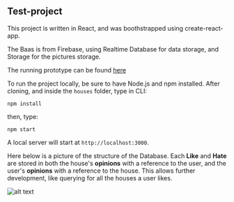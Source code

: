 Test-project
------------

This project is written in React, and was boothstrapped using create-react-app.

The Baas is from Firebase, using Realtime Database for data storage, and Storage for the pictures storage.

The running prototype can be found [here](https://infallible-montalcini-855b90.netlify.com/)

To run the project locally, be sure to have Node.js and npm installed.
After cloning, and inside the `houses` folder, type in CLI:

```shell
npm install
```

then, type:

```shell
npm start
```

A local server will start at `http://localhost:3000`.

Here below is a picture of the structure of the Database.
Each **Like** and **Hate** are stored in both the house's **opinions** with a reference to the user, and the user's **opinions** with a reference to the house. This allows further development, like querying for all the houses a user likes.

![alt text](https://firebasestorage.googleapis.com/v0/b/virtualhouses-dev.appspot.com/o/dbStructure.png?alt=media&token=ab5443fa-596f-47cf-886b-9cd1ca79bb6b "Database Structure")




